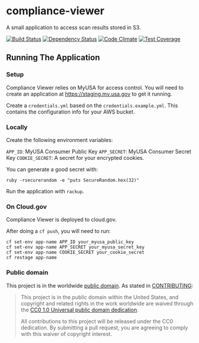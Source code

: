 # compliance-viewer

A small application to access scan results stored in S3.

[![Build Status](https://travis-ci.org/18F/compliance-viewer.svg?branch=master)](https://travis-ci.org/18F/compliance-viewer)
[![Dependency Status](https://gemnasium.com/18F/compliance-viewer.svg)](https://gemnasium.com/18F/compliance-viewer)
[![Code Climate](https://codeclimate.com/github/18F/compliance-viewer/badges/gpa.svg)](https://codeclimate.com/github/18F/compliance-viewer)
[![Test Coverage](https://codeclimate.com/github/18F/compliance-viewer/badges/coverage.svg)](https://codeclimate.com/github/18F/compliance-viewer/coverage)

## Running The Application

### Setup

Compliance Viewer relies on MyUSA for access control. You will need to create an application at https://staging.my.usa.gov to get it running.

Create a `credentials.yml` based on the `credentials.example.yml`. This contains the configuration info for your AWS bucket.

### Locally

Create the following environment variables:

`APP_ID`: MyUSA Consumer Public Key 
`APP_SECRET`: MyUSA Consumer Secret Key 
`COOKIE_SECRET`: A secret for your encrypted cookies.

You can generate a good secret with:
```
ruby -rsecurerandom -e "puts SecureRandom.hex(32)"
```

Run the application with `rackup`.

### On Cloud.gov

Compliance Viewer is deployed to cloud.gov.

After doing a `cf push`, you will need to run:
```
cf set-env app-name APP_ID your_myusa_public_key
cf set-env app-name APP_SECRET your_myusa_secret_key
cf set-env app-name COOKIE_SECRET your_cookie_secret
cf restage app-name 
```

### Public domain

This project is in the worldwide [public domain](LICENSE.md). As stated in [CONTRIBUTING](CONTRIBUTING.md):

> This project is in the public domain within the United States, and copyright and related rights in the work worldwide are waived through the [CC0 1.0 Universal public domain dedication](https://creativecommons.org/publicdomain/zero/1.0/).
>
> All contributions to this project will be released under the CC0 dedication. By submitting a pull request, you are agreeing to comply with this waiver of copyright interest.
